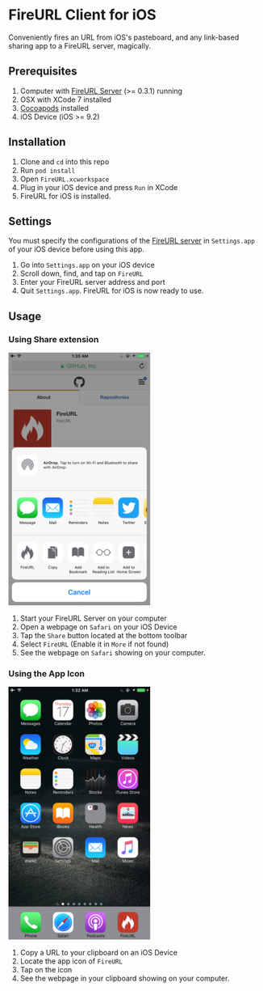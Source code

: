 # FireURL Client for iOS
Conveniently fires an URL from iOS's pasteboard, and any link-based sharing app to a FireURL server, magically.

## Prerequisites
1. Computer with [FireURL Server](https://github.com/FireURL/FireURL-Server) (>= 0.3.1) running
2. OSX with XCode 7 installed
3. [Cocoapods](https://cocoapods.org/) installed
3. iOS Device (iOS >= 9.2)

## Installation
1. Clone and ```cd``` into this repo
2. Run ```pod install```
3. Open ```FireURL.xcworkspace```
4. Plug in your iOS device and press ```Run``` in XCode
5. FireURL for iOS is installed.

## Settings
You must specify the configurations of the [FireURL server](https://github.com/FireURL/FireURL-Server) in ```Settings.app``` of your iOS device before using this app.

1. Go into ```Settings.app``` on your iOS device
2. Scroll down, find, and tap on  ```FireURL```
3. Enter your FireURL server address and port
4. Quit ```Settings.app```. FireURL for iOS is now ready to use.

## Usage
### Using Share extension
<img src="Screenshots/share_extension.png" height=500/>

1. Start your FireURL Server on your computer
2. Open a webpage on ```Safari``` on your iOS Device
3. Tap the ```Share``` button located at the bottom toolbar
4. Select ```FireURL``` (Enable it in ```More``` if not found)
5. See the webpage on ```Safari``` showing on your computer.

### Using the App Icon
<img src="Screenshots/app_icon.png" height=500/>

1. Copy a URL to your clipboard on an iOS Device
2. Locate the app icon of ```FireURL```
3. Tap on the icon
4. See the webpage in your clipboard showing on your computer.
